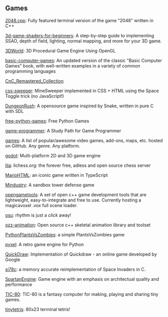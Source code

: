 ## Games
[2048.cpp](https://github.com/plibither8/2048.cpp): Fully featured terminal version of the game "2048" written in C++

[3d-game-shaders-for-beginners](https://github.com/lettier/3d-game-shaders-for-beginners): A step-by-step guide to implementing SSAO, depth of field, lighting, normal mapping, and more for your 3D game.

[3DWorld](https://github.com/fegennari/3DWorld): 3D Procedural Game Engine Using OpenGL

[basic-computer-games](https://github.com/coding-horror/basic-computer-games): An updated version of the classic "Basic Computer Games" book, with well-written examples in a variety of common programming languages

[CnC_Remastered_Collection](https://github.com/electronicarts/CnC_Remastered_Collection)

[css-sweeper](https://github.com/propjockey/css-sweeper): MineSweeper implemented in CSS + HTML using the Space Toggle trick (no JavaScript!)

[DungeonRush](https://github.com/Rapiz1/DungeonRush): A opensource game inspired by Snake, written in pure C with SDL

[free-python-games](https://github.com/grantjenks/free-python-games): Free Python Games

[game-programmer](https://github.com/miloyip/game-programmer): A Study Path for Game Programmer

[games](https://github.com/leereilly/games): A list of popular/awesome video games, add-ons, maps, etc. hosted on GitHub. Any genre. Any platform.

[godot](https://github.com/godotengine/godot): Multi-platform 2D and 3D game engine

[lila](https://github.com/ornicar/lila): lichess.org: the forever free, adless and open source chess server

[MarioHTML](https://github.com/nbarkhina/MarioHTML): an iconic game written in TypeScript

[Mindustry](https://github.com/Anuken/Mindustry): A sandbox tower defense game

[opengametools](https://github.com/jpaver/opengametools): A set of open c++ game development tools that are lightweight, easy-to-integrate and free to use. Currently hosting a magicavoxel .vox full scene loader.

[osu](https://github.com/ppy/osu): rhythm is just a *click* away!

[ozz-animation](https://github.com/guillaumeblanc/ozz-animation): Open source c++ skeletal animation library and toolset

[PythonPlantsVsZombies](https://github.com/marblexu/PythonPlantsVsZombies): a simple PlantsVsZombies game

[pyxel](https://github.com/kitao/pyxel): A retro game engine for Python

[QuickDraw](https://github.com/uvipen/QuickDraw): Implementation of Quickdraw - an online game developed by Google

[si78c](https://github.com/loadzero/si78c): a memory accurate reimplementation of Space Invaders in C.

[SpartanEngine](https://github.com/PanosK92/SpartanEngine): Game engine with an emphasis on architectual quality and performance

[TIC-80](https://github.com/nesbox/TIC-80): TIC-80 is a fantasy computer for making, playing and sharing tiny games.

[tinytetris](https://github.com/taylorconor/tinytetris): 80x23 terminal tetris!
